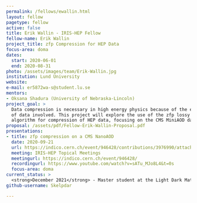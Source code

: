 ```yaml
---
permalink: /fellows/ewallin.html
layout: fellow
pagetype: fellow
active: false
title: Erik Wallin - IRIS-HEP Fellow
fellow-name: Erik Wallin
project_title: zfp Compression for HEP Data
focus-area: doma
dates:
  start: 2020-06-01
  end: 2020-08-31
photo: /assets/images/team/Erik-Wallin.jpg
institution: Lund University
website:
e-mail: er5872wa-s@student.lu.se
mentors:
- Oksana Shadura (University of Nebraska-Lincoln)
project_goal: >
  Data compression is necessary in high energy physics because of the enormous amounts
  of data involved. This project will explore the use of the zfp lossy data compression
  algorithm for compression of HEP data, focusing on the CMS MiniAOD data format.
proposal: /assets/pdf/Fellow-Erik-Wallin-Proposal.pdf
presentations:
- title: zfp compression on a CMS NanoAOD
  date: 2020-09-21
  url: https://indico.cern.ch/event/946428/contributions/3976990/attachments/2106208/3542152/zfp_on_CMS_NanoAOD_v22.pdf
  meeting: IRIS-HEP Topical Meetings
  meetingurl: https://indico.cern.ch/event/946428/
  recordingurl: https://www.youtube.com/watch?v=sATu_MJo8L4&t=0s
  focus-area: doma
current_status: >
  <strong>December 2021</strong> - Master student at the Light Dark Matter eXperiment (LDMX)
github-username: Skelpdar

---
```

